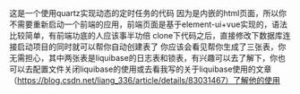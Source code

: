 这是一个使用quartz实现动态的定时任务的代码
因为是内嵌的html页面，所以你不需要重新启动一个前端的应用，前端页面是基于element-ui+vue实现的，语法比较简单，有前端功底的人应该事半功倍
clone下代码之后，直接修改下数据库连接启动项目的同时就可以帮你自动创建表了
你应该会看见帮你生成了三张表，你无需担心，其中两张表是liquibase的日志表和锁表，有兴趣可以去了解下，你也可以去配置文件关闭liquibase的使用或去看我写的关于liquibase使用的文章
（https://blog.csdn.net/liang_336/article/details/83031467）了解他的使用



